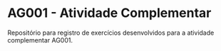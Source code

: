 # AG001 - Atividade Complementar 

 Repositório para registro de exercícios desenvolvidos para a atividade complementar AG001.
